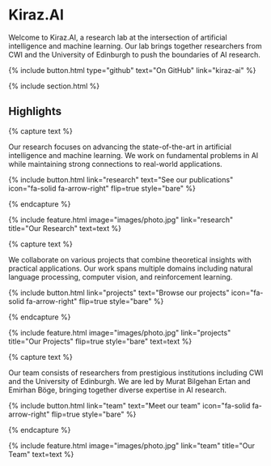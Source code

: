 ---
---

# Kiraz.AI

Welcome to Kiraz.AI, a research lab at the intersection of artificial intelligence and machine learning. Our lab brings together researchers from CWI and the University of Edinburgh to push the boundaries of AI research.

{%
  include button.html
  type="github"
  text="On GitHub"
  link="kiraz-ai"
%}

{% include section.html %}

## Highlights

{% capture text %}

Our research focuses on advancing the state-of-the-art in artificial intelligence and machine learning. We work on fundamental problems in AI while maintaining strong connections to real-world applications.

{%
  include button.html
  link="research"
  text="See our publications"
  icon="fa-solid fa-arrow-right"
  flip=true
  style="bare"
%}

{% endcapture %}

{%
  include feature.html
  image="images/photo.jpg"
  link="research"
  title="Our Research"
  text=text
%}

{% capture text %}

We collaborate on various projects that combine theoretical insights with practical applications. Our work spans multiple domains including natural language processing, computer vision, and reinforcement learning.

{%
  include button.html
  link="projects"
  text="Browse our projects"
  icon="fa-solid fa-arrow-right"
  flip=true
  style="bare"
%}

{% endcapture %}

{%
  include feature.html
  image="images/photo.jpg"
  link="projects"
  title="Our Projects"
  flip=true
  style="bare"
  text=text
%}

{% capture text %}

Our team consists of researchers from prestigious institutions including CWI and the University of Edinburgh. We are led by Murat Bilgehan Ertan and Emirhan Böge, bringing together diverse expertise in AI research.

{%
  include button.html
  link="team"
  text="Meet our team"
  icon="fa-solid fa-arrow-right"
  flip=true
  style="bare"
%}

{% endcapture %}

{%
  include feature.html
  image="images/photo.jpg"
  link="team"
  title="Our Team"
  text=text
%}
